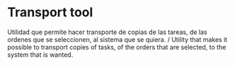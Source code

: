 # Transport tool  
Utilidad que permite hacer transporte de copias de las tareas, de las ordenes que se seleccionen, al sistema que se quiera. / Utility that makes it possible to transport copies of tasks, of the orders that are selected, to the system that is wanted.
